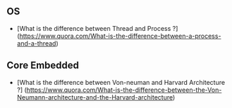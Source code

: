## OS
- [What is the difference between Thread and Process ?] (https://www.quora.com/What-is-the-difference-between-a-process-and-a-thread)



## Core Embedded
- [What is the difference between Von-neuman and Harvard Architecture ?] (https://www.quora.com/What-is-the-difference-between-the-Von-Neumann-architecture-and-the-Harvard-architecture)
